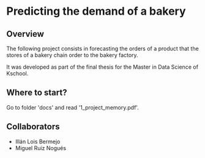 # Predicting the demand of a bakery

Overview
---
The following project consists in forecasting the orders of a product that the stores of a bakery chain order to the bakery factory.

It was developed as part of the final thesis for the Master in Data Science of Kschool.

Where to start?
---
Go to folder 'docs' and read '1\_project\_memory.pdf'. 


Collaborators
---

 - Illán Lois Bermejo
 - Miguel Ruiz Nogués


